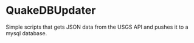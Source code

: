 # QuakeDBUpdater

Simple scripts that gets JSON data from the USGS API and pushes it to a mysql database.
